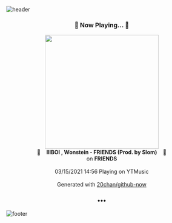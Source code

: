 ![header](https://capsule-render.vercel.app/api?type=wave&height=170&section=header&text=Hi.%20I'm%20SHIFT&fontColor=090707&fontAlignX=45&fontAlignY=65&fontSize=100)

<h3 align="center">🎵 Now Playing... 🎵</h3>
<p align="center">
  <a href="https://music.youtube.com/watch?v=IabVAAbTIro">
    <img width="300" src="https://lh3.googleusercontent.com/vZtcMFRc4hKVb8_TIls6cL02d7e3Nhl64qk1zVrwO9apjIHUEV7snSd8YCl5uuO939P5tGRqsayM73gY">
  </a>
  <br>
  🎵&nbsp&nbsp&nbsp <b>lIlBOI , Wonstein - FRIENDS (Prod. by Slom)</b> &nbsp&nbsp&nbsp🎵
  <br>
  on <b>FRIENDS</b>
  
  <br />
  <br />
  03/15/2021 14:56 Playing on YTMusic
  <br />
  <br />
  Generated with <a href="https://github.com/20chan/github-now">20chan/github-now</a>
</p>

<h3 align="center">•••</h3>

![footer](https://capsule-render.vercel.app/api?type=wave&height=150&section=footer)
